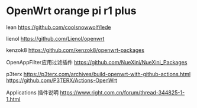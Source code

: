 # OpenWrt orange pi r1 plus

lean https://github.com/coolsnowwolf/lede

lienol https://github.com/Lienol/openwrt

kenzok8 https://github.com/kenzok8/openwrt-packages

OpenAppFilter应用过滤插件 https://github.com/NueXini/NueXini_Packages

p3terx https://p3terx.com/archives/build-openwrt-with-github-actions.html
       https://github.com/P3TERX/Actions-OpenWrt

Applications 插件说明 https://www.right.com.cn/forum/thread-344825-1-1.html
